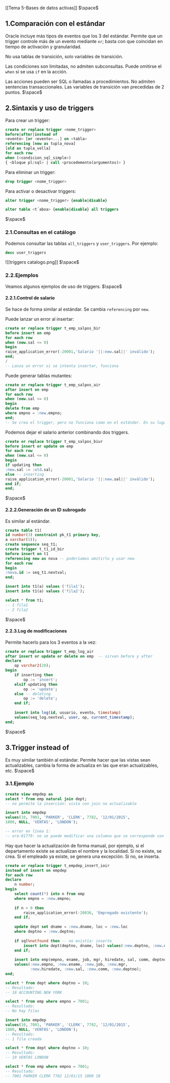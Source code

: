 [[Tema 5-Bases de datos activas]]
$\space$
## 1.Comparación con el estándar
Oracle incluye más tipos de eventos que los 3 del estándar. Permite que un trigger controle más de un evento mediante `or`; basta con que coincidan en tiempo de activación y granularidad. 

No usa tablas de transición, solo variables de transición. 

Las condiciones son limitadas, no admiten subconsultas. Puede omitirse el `when` si se usa `if` en la acción.

Las acciones pueden ser SQL o llamadas a procedimientos. No admiten sentencias transaccionales. Las variables de transición van precedidas de 2 puntos.
$\space$
## 2.Sintaxis y uso de triggers
Para crear un trigger:

```sql
create or replace trigger <nome_trigger>
before|after|instead of
<evento> [or <evento>...] on <tabla>
referencing [new as tupla_nova]
[old as tupla_vella]
for each row
when (<condicion_sql_simple>)
{ <bloque pl/sql> | call <procedemento(argumentos)> }
```

Para eliminar un trigger:

```sql
drop trigger <nome_trigger>
```

Para activar o desactivar triggers:

```sql
alter trigger <nome_trigger> {enable|disable}

alter table <t´aboa> {enable|disable} all triggers
```
$\space$
### 2.1.Consultas en el catálogo
Podemos consultar las tablas `all_triggers` y `user_triggers`. Por ejemplo:

```sql
desc user_triggers
```

![[triggers catalogo.png]]
$\space$
### 2.2.Ejemplos
Veamos algunos ejemplos de uso de triggers.
$\space$
#### 2.2.1.Control de salario
Se hace de forma similar al estándar. Se cambia `referencing` por `new`. 

Puede lanzar un error al insertar:

```sql
create or replace trigger t_emp_salpos_bir
before insert on emp
for each row
when (new.sal <= 0)
begin
raise_application_error(-20001,'Salario '||:new.sal||' inválido');
end;
/
-- Lanza un error si se intenta insertar, funciona
```

Puede generar tablas mutantes:

```sql
create or replace trigger t_emp_salpos_air
after insert on emp
for each row
when (new.sal <= 0)
begin
delete from emp
where empno = :new.empno;
end;
-- Se crea el trigger, pero no funciona como en el estándar. En su lugar genera una tabla mutante. No es posible acceder a la tabla controlada por el trigger (ni modificaciones ni select)
```

Podemos dejar el salario anterior combinando dos triggers. 

```sql
create or replace trigger t_emp_salpos_biur
before insert or update on emp
for each row
when (new.sal <= 0)
begin
if updating then
:new.sal := :old.sal;
else -- inserting
raise_application_error(-20001,'Salario '||:new.sal||' inválido');
end if;
end;
```
$\space$
#### 2.2.2.Generación de un ID subrogado
Es similar al estándar.

```sql
create table t1(
id number(3) constraint pk_t1 primary key,
a varchar(5));
create sequence seq_t1;
create trigger t_t1_id_bir
before insert on t1
referencing new as nova -- poderíamos omitirlo y usar new
for each row
begin
:nova.id := seq_t1.nextval;
end;

insert into t1(a) values ('fila1');
insert into t1(a) values ('fila2');

select * from t1;
-- 1 fila1
-- 2 fila2

```
$\space$
#### 2.2.3.Log de modificaciones
Permite hacerlo para los 3 eventos a la vez:

```sql
create or replace trigger t_emp_log_air
after insert or update or delete on emp  -- sirven before y after
declare
    op varchar2(20);
begin
    if inserting then
        op := 'insert';
    elsif updating then
        op := 'update';
    else -- deleting
        op := 'delete';
    end if;
    
    insert into log(id, usuario, evento, timestamp)
    values(seq_log.nextval, user, op, current_timestamp);
end;
```
$\space$
## 3.Trigger instead of
Es muy similar también al estándar. Permite hacer que las vistas sean actualizables, cambia la forma de actualiza en las que eran actualizables, etc.
$\space$
### 3.1.Ejemplo

```sql
create view empdep as
select * from emp natural join dept;
-- no permite la inserción: vista con join no actualizable

insert into empdep
values(10, 7001, 'PARKER', 'CLERK', 7782, '12/01/2015',
1800, NULL, 'VENTAS', 'LONDON');

-- error en línea 1:
-- ora-01779: no se puede modificar una columna que se corresponde con una tabla no preservada por clave
```

Hay que hacer la actualización de forma manual, por ejemplo, si el departamento existe se actualizan el nombre y la localidad. Si no existe, se crea. Si el empleado ya existe, se genera una excepción. Si no, se inserta.

```sql
create or replace trigger t_empdep_insert_ioir
instead of insert on empdep
for each row
declare
    n number;
begin
    select count(*) into n from emp
    where empno = :new.empno;
    
    if n > 0 then
        raise_application_error(-20036, 'Empregado existente');
    end if;
    
    update dept set dname = :new.dname, loc = :new.loc
    where deptno = :new.deptno;
    
    if sql%notfound then -- no existía: inserto
        insert into dept(deptno, dname, loc) values(:new.deptno, :new.dname, :new.loc);
    end if;
    
    insert into emp(empno, ename, job, mgr, hiredate, sal, comm, deptno)
    values(:new.empno, :new.ename, :new.job, :new.mgr,
           :new.hiredate, :new.sal, :new.comm, :new.deptno);
end;

```

```sql
select * from dept where deptno = 10;
-- Resultado:
-- 10 ACCOUNTING NEW YORK

select * from emp where empno = 7001;
-- Resultado:
-- No hay filas

insert into empdep
values(10, 7001, 'PARKER', 'CLERK', 7782, '12/01/2015',
1800, NULL, 'VENTAS', 'LONDON');
-- Resultado:
-- 1 fila creada

select * from dept where deptno = 10;
-- Resultado:
-- 10 VENTAS LONDON

select * from emp where empno = 7001;
-- Resultado:
-- 7001 PARKER CLERK 7782 12/01/15 1800 10
```